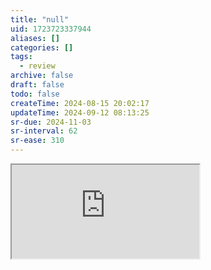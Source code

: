 ```yaml
---
title: "null"
uid: 1723723337944
aliases: []
categories: []
tags:
  - review
archive: false
draft: false
todo: false
createTime: 2024-08-15 20:02:17
updateTime: 2024-09-12 08:13:25
sr-due: 2024-11-03
sr-interval: 62
sr-ease: 310
---
```


<iframe
  class="iframe_full"
  src="https://dict.youdao.com/result?word=null&lang=en"
>
</iframe>
